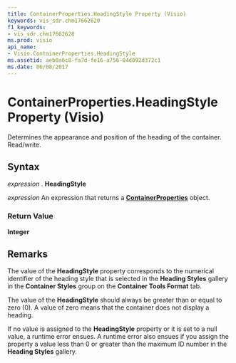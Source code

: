 ```yaml
---
title: ContainerProperties.HeadingStyle Property (Visio)
keywords: vis_sdr.chm17662620
f1_keywords:
- vis_sdr.chm17662620
ms.prod: visio
api_name:
- Visio.ContainerProperties.HeadingStyle
ms.assetid: aeb0a6c8-fa7d-fe16-a756-84d092d372c1
ms.date: 06/08/2017
---
```



# ContainerProperties.HeadingStyle Property (Visio)

Determines the appearance and position of the heading of the container. Read/write.


## Syntax

 _expression_ . **HeadingStyle**

 _expression_ An expression that returns a **[ContainerProperties](containerproperties-object-visio.md)** object.


### Return Value

 **Integer**


## Remarks

The value of the **HeadingStyle** property corresponds to the numerical identifier of the heading style that is selected in the **Heading Styles** gallery in the **Container Styles** group on the **Container Tools Format** tab.

The value of the **HeadingStyle** should always be greater than or equal to zero (0). A value of zero means that the container does not display a heading.

If no value is assigned to the **HeadingStyle** property or it is set to a null value, a runtime error ensues. A runtime error also ensues if you assign the property a value less than 0 or greater than the maximum ID number in the **Heading Styles** gallery.


